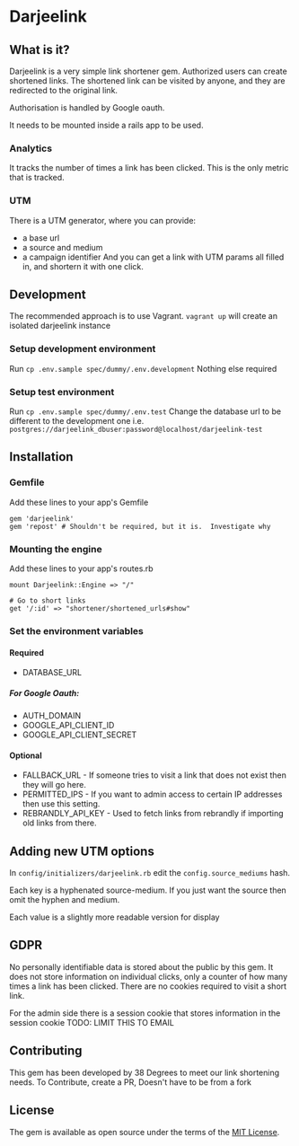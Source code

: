 # Darjeelink

## What is it?
Darjeelink is a very simple link shortener gem.
Authorized users can create shortened links.
The shortened link can be visited by anyone, and they are redirected to the original link.

Authorisation is handled by Google oauth.

It needs to be mounted inside a rails app to be used.

### Analytics
It tracks the number of times a link has been clicked.  This is the only metric that is tracked.

### UTM
There is a UTM generator, where you can provide:
- a base url
- a source and medium
- a campaign identifier
And you can get a link with UTM params all filled in, and shortern it with one click.

## Development
The recommended approach is to use Vagrant. `vagrant up` will create an isolated darjeelink instance

### Setup development environment
Run `cp .env.sample spec/dummy/.env.development`
Nothing else required

### Setup test environment
Run `cp .env.sample spec/dummy/.env.test`
Change the database url to be different to the development one i.e. `postgres://darjeelink_dbuser:password@localhost/darjeelink-test`

## Installation
### Gemfile
Add these lines to your app's Gemfile
```
gem 'darjeelink'
gem 'repost' # Shouldn't be required, but it is.  Investigate why
```

### Mounting the engine
Add these lines to your app's routes.rb
```
mount Darjeelink::Engine => "/"

# Go to short links
get '/:id' => "shortener/shortened_urls#show"
```

### Set the environment variables

#### Required
- DATABASE_URL

##### For Google Oauth:
- AUTH_DOMAIN
- GOOGLE_API_CLIENT_ID
- GOOGLE_API_CLIENT_SECRET

#### Optional
- FALLBACK_URL - If someone tries to visit a link that does not exist then they will go here.
- PERMITTED_IPS - If you want to admin access to certain IP addresses then use this setting.
- REBRANDLY_API_KEY - Used to fetch links from rebrandly if importing old links from there.

## Adding new UTM options
In `config/initializers/darjeelink.rb` edit the `config.source_mediums` hash.

Each key is a hyphenated source-medium.  If you just want the source then omit the hyphen and medium.

Each value is a slightly more readable version for display

## GDPR
No personally identifiable data is stored about the public by this gem.
It does not store information on individual clicks, only a counter of how many times a link has been clicked.
There are no cookies required to visit a short link.

For the admin side there is a session cookie that stores information in the session cookie
TODO: LIMIT THIS TO EMAIL

## Contributing
This gem has been developed by 38 Degrees to meet our link shortening needs.
To Contribute, create a PR, Doesn't have to be from a fork

## License
The gem is available as open source under the terms of the [MIT License](https://opensource.org/licenses/MIT).
